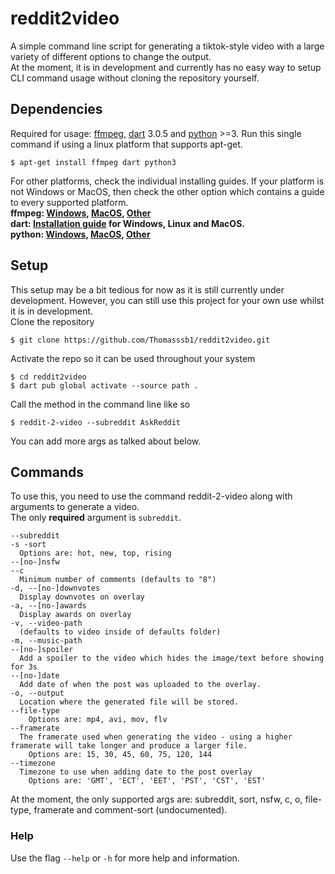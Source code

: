 # reddit2video
A simple command line script for generating a tiktok-style video with a large variety of different options to change the output. <br>
At the moment, it is in development and currently has no easy way to setup CLI command usage without cloning the repository yourself.

## Dependencies
Required for usage: [ffmpeg](https://ffmpeg.org/about.html), [dart](https://dart.dev/) 3.0.5 and [python](https://www.python.org/) >=3.
Run this single command if using a linux platform that supports apt-get.
```
$ apt-get install ffmpeg dart python3
```
For other platforms, check the individual installing guides. If your platform is not Windows or MacOS, then check the other option which contains a guide to every supported platform.<br>
<b>ffmpeg: [Windows](https://www.gyan.dev/ffmpeg/builds/), [MacOS](https://evermeet.cx/ffmpeg/), [Other](https://ffmpeg.org/download.html)<br>
dart: [Installation guide](https://dart.dev/get-dart#install) for Windows, Linux and MacOS.<br>
python: [Windows](https://www.python.org/downloads/windows/), [MacOS](https://www.python.org/downloads/macos/), [Other](https://www.python.org/download/other/)
</b>

## Setup
This setup may be a bit tedious for now as it is still currently under development. However, you can still use this project for your own use whilst it is in development. <br>
Clone the repository
``` 
$ git clone https://github.com/Thomasssb1/reddit2video.git
```
Activate the repo so it can be used throughout your system
```
$ cd reddit2video
$ dart pub global activate --source path .
```
Call the method in the command line like so
```
$ reddit-2-video --subreddit AskReddit
```
You can add more args as talked about below.

## Commands
To use this, you need to use the command reddit-2-video along with arguments to generate a video. <br>
The only **required** argument is `subreddit`.
<br>
```
--subreddit 
-s -sort 
  Options are: hot, new, top, rising
--[no-]nsfw
--c 
  Minimum number of comments (defaults to "8")
-d, --[no-]downvotes 
  Display downvotes on overlay
-a, --[no-]awards 
  Display awards on overlay
-v, --video-path 
  (defaults to video inside of defaults folder)
-m, --music-path        
--[no-]spoiler 
  Add a spoiler to the video which hides the image/text before showing for 3s
--[no-]date  
  Add date of when the post was uploaded to the overlay.
-o, --output 
  Location where the generated file will be stored.
--file-type 
    Options are: mp4, avi, mov, flv
--framerate 
  The framerate used when generating the video - using a higher framerate will take longer and produce a larger file. 
    Options are: 15, 30, 45, 60, 75, 120, 144
--timezone 
  Timezone to use when adding date to the post overlay 
    Options are: 'GMT', 'ECT', 'EET', 'PST', 'CST', 'EST'
```
At the moment, the only supported args are:
subreddit, sort, nsfw, c, o, file-type, framerate and comment-sort (undocumented).
### Help
Use the flag `--help` or `-h` for more help and information.
